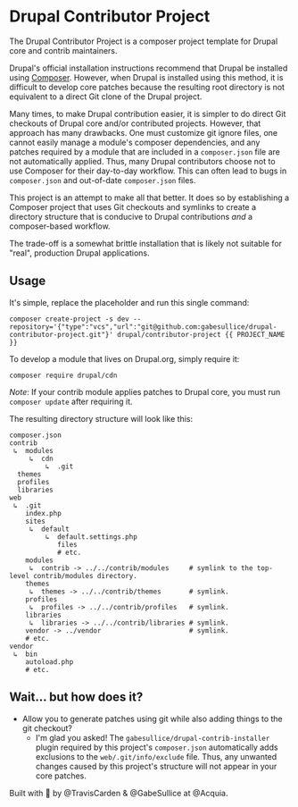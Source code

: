 Drupal Contributor Project
===

The Drupal Contributor Project is a composer project template for Drupal core
and contrib maintainers.

Drupal's official installation instructions recommend that Drupal be installed
using [Composer](getcomposer.org). However, when Drupal is installed using this
method, it is difficult to develop core patches because the resulting root
directory is not equivalent to a direct Git clone of the Drupal project.

Many times, to make Drupal contribution easier, it is simpler to do direct Git
checkouts of Drupal core and/or contributed projects. However, that approach has
many drawbacks. One must customize git ignore files, one cannot easily manage
a module's composer dependencies, and any patches required by a module that are
included in a `composer.json` file are not automatically applied. Thus, many
Drupal contributors choose not to use Composer for their day-to-day workflow.
This can often lead to bugs in `composer.json` and out-of-date `composer.json`
files.

This project is an attempt to make all that better. It does so by establishing
a Composer project that uses Git checkouts and symlinks to create a directory
structure that is conducive to Drupal contributions _and_ a composer-based
workflow.

The trade-off is a somewhat brittle installation that is likely not suitable for
"real", production Drupal applications.

## Usage

It's simple, replace the placeholder and run this single command:

```shell
composer create-project -s dev --repository='{"type":"vcs","url":"git@github.com:gabesullice/drupal-contributor-project.git"}' drupal/contributor-project {{ PROJECT_NAME }}
```

To develop a module that lives on Drupal.org, simply require it:

```shell
composer require drupal/cdn
```

_Note_: If your contrib module applies patches to Drupal core, you must run
`composer update` after requiring it.

The resulting directory structure will look like this:

```
composer.json
contrib
 ↳  modules
     ↳  cdn
         ↳  .git
  themes
  profiles
  libraries
web
 ↳  .git
    index.php
    sites
     ↳  default
         ↳  default.settings.php
            files
            # etc.
    modules
     ↳  contrib -> ../../contrib/modules     # symlink to the top-level contrib/modules directory.
    themes
     ↳  themes -> ../../contrib/themes       # symlink.
    profiles
     ↳  profiles -> ../../contrib/profiles   # symlink.
    libraries
     ↳  libraries -> ../../contrib/libraries # symlink.
    vendor -> ../vendor                      # symlink.
    # etc.
vendor
 ↳  bin
    autoload.php
    # etc.
```

## Wait... but how does it?
- Allow you to generate patches using git while also adding things to the git
checkout?
  - I'm glad you asked! The `gabesullice/drupal-contrib-installer` plugin
  required by this project's `composer.json` automatically adds exclusions to the
  `web/.git/info/exclude` file. Thus, any unwanted changes caused by this
  project's structure will not appear in your core patches.

Built with 💙 by @TravisCarden & @GabeSullice at @Acquia.
